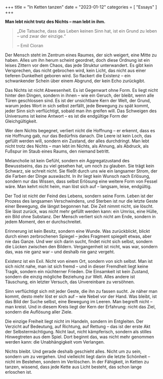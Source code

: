 +++
title = "In Ketten tanzen"
date = "2023-01-12"
categories = [
    "Essays"
]
+++

**Man lebt nicht trotz des Nichts – man lebt in ihm.**

> „Die Tatsache, dass das Leben keinen Sinn hat, ist ein Grund zu leben – und zwar der einzige.“
>
> – Emil Cioran

Der Mensch steht im Zentrum eines Raumes, der sich weigert, eine Mitte zu haben. Alles um ihn herum scheint geordnet, doch diese Ordnung ist ein leises Zittern vor dem Chaos, das jede Struktur unterwandert. Es gibt kein Versprechen, das nicht gebrochen wird, kein Licht, das nicht aus einer tieferen Dunkelheit geboren wird. So flackert die Existenz – ein schwankender Schein über einem Abgrund, der kein Echo zurückgibt.

Das Nichts ist nicht Abwesenheit. Es ist Gegenwart ohne Form. Es liegt nicht hinter den Dingen, sondern in ihnen – wie ein Geruch, der bleibt, wenn alle Türen geschlossen sind. Es ist der unsichtbare Kern der Welt, der Grund, warum jedes Wort in sich selbst zerfällt, jede Bewegung zu spät kommt, jeder Sinn sich verflüchtigt, sobald man ihn greifen will. Das Schweigen des Universums ist keine Antwort – es ist die endgültige Form der Gleichgültigkeit.

Wer dem Nichts begegnet, verliert nicht die Hoffnung – er erkennt, dass es nie Hoffnung gab, nur das Bedürfnis danach. Die Leere ist kein Loch, das gefüllt werden will, sondern ein Zustand, der alles durchdringt. Man lebt nicht trotz des Nichts – man lebt im Nichts, als Ahnung, als Abdruck, als Fußspur im Staub eines Raums, den niemand betritt.

Melancholie ist kein Gefühl, sondern ein Aggregatzustand des Bewusstseins, das zu viel gesehen hat, um noch zu glauben. Sie trägt kein Schwarz, sie schreit nicht. Sie fließt durch uns wie ein langsamer Strom, der die Farben der Dinge auswäscht. In ihr liegt kein Wunsch nach Erlösung, sondern nur das Wissen, dass selbst Erlösung eine weitere Form von Fessel wäre. Man kehrt nicht heim, man löst sich auf – langsam, leise, endgültig.

Der Tod ist nicht der Feind des Lebens, sondern seine Form. Leben ist der Prozess des langsamen Verschwindens, und Sterben ist nur die letzte Geste einer Bewegung, die längst begonnen hat. Die Zeit nimmt nicht, sie löscht. Sie lässt zurück, was nicht mehr gefüllt werden kann: ein Umriss, eine Hülle, ein Bild ohne Substanz. Der Mensch verliert sich nicht am Ende, sondern in jedem Moment, den er durchschreitet.

Erinnerung ist kein Besitz, sondern eine Wunde. Was zurückblickt, blickt durch einen zerbrochenen Spiegel – jedes Fragment spiegelt etwas, aber nie das Ganze. Und wer sich darin sucht, findet nicht sich selbst, sondern die Lücken zwischen den Bildern. Vergangenheit ist nicht, was war, sondern das, was nie ganz war – und deshalb nie ganz vergeht.

Existenz ist ein Exil. Nicht von einem Ort, sondern von sich selbst. Man ist sich nicht nahe, man ist sich fremd – und in dieser Fremdheit liegt keine Tragik, sondern ein nüchterner Frieden. Die Einsamkeit ist kein Zustand, sondern die einzig mögliche Beziehung zur Welt. Alles andere ist Täuschung, ein letzter Versuch, das Unvereinbare zu versöhnen.

Sinn verflüchtigt sich mit jeder Geste, die ihn zu fassen sucht. Je näher man kommt, desto mehr löst er sich auf – wie Nebel vor der Hand. Was bleibt, ist das Bild der Suche selbst, eine Bewegung im Leeren. Man begreift nicht – man kreist. Und in diesem Kreis liegt der Kern der Erfahrung: nicht das Ziel, sondern die Auflösung aller Ziele.

Die einzige Freiheit liegt nicht im Handeln, sondern im Entgleiten. Der Verzicht auf Bedeutung, auf Richtung, auf Rettung – das ist der erste Akt der Selbstermächtigung. Nicht laut, nicht kämpferisch, sondern als stilles Hinwegtreten aus dem Spiel. Dort beginnt das, was nicht mehr genommen werden kann: die Unabhängigkeit vom Verlangen.

Nichts bleibt. Und gerade deshalb geschieht alles. Nicht um zu sein, sondern um zu vergehen. Und vielleicht liegt darin die letzte Schönheit – nicht im Bestehen, sondern im Verlöschen. In der Fähigkeit, in Ketten zu tanzen, wissend, dass jede Kette aus Licht besteht, das schon lange erloschen ist.